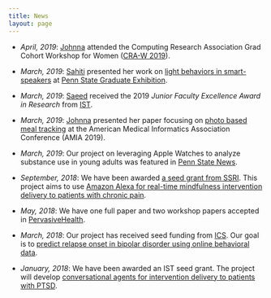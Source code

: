 ```yaml
---
title: News
layout: page
---
```

* _April, 2019_: [Johnna](https://johnnablair.weebly.com/) attended the Computing Research Association Grad Cohort Workshop for Women ([CRA-W 2019](https://cra.org/cra-w/events/grad-cohort-2019/)).

* _March, 2019_: [Sahiti](https://sahitikunchay.github.io/) presented her work on [light behaviors in smart-speakers](/files/2019/poster-sahiti-grad-exhibition-2019-03-22.pdf) at [Penn State Graduate Exhibition](http://gradschool.psu.edu/exhibition/).

* _March, 2019_: [Saeed](https://saeedabdullah.com) received the 2019 _Junior Faculty Excellence Award in Research_ from [IST](https://news.psu.edu/story/567207/2019/04/03/faculty-and-staff-recognized-annual-ist-awards-reception).

* _March, 2019_: [Johnna](https://johnnablair.weebly.com/) presented her paper focusing on [photo based meal tracking](/files/pubs/johnna-onenote-amia-2018-12-05.pdf) at the American Medical Informatics Association Conference (AMIA 2019).

* _March, 2019_: Our project on leveraging Apple Watches to analyze substance use in young adults was featured in [Penn State News](https://news.psu.edu/story/562939/2019/03/13/research/close-watch-ist-seed-grant-funds-study-assess-and-predict-substance).

* _September, 2018_: We have been awarded [a seed grant from SSRI](http://www.ssri.psu.edu/news/2798/seed-grants-support-opioid-research-announced). This project aims to use [Amazon Alexa for real-time mindfulness intervention delivery to patients with chronic pain](/projects/ca-chronic-pain).

* _May, 2018_: We have one full paper and two workshop papers accepted in [PervasiveHealth](http://pervasivehealth.org/).

* _March, 2018_: Our project has received seed funding from [ICS](https://ics.psu.edu/). Our goal is to [predict relapse onset in bipolar disorder using online behavioral data](/projects/bd-prediction.html).

* _January, 2018_: We have been awarded an IST seed grant. The project will develop [conversational agents for intervention delivery to patients with PTSD](/projects/ca-ptsd.html).
